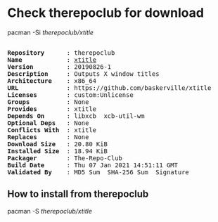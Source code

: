 # Check therepoclub for download

pacman -Si *therepoclub/xtitle*

<div class="highlight"><pre class="highlight"><text>
<b>Repository</b>      : therepoclub
<b>Name</b>            : <a href="../../x86_64/xtitle-20190826-1-x86_64.pkg.tar.zst">xtitle</a>
<b>Version</b>         : 20190826-1
<b>Description</b>     : Outputs X window titles
<b>Architecture</b>    : x86_64
<b>URL</b>             : https://github.com/baskerville/xtitle
<b>Licenses</b>        : custom:Unlicense
<b>Groups</b>          : None
<b>Provides</b>        : xtitle
<b>Depends On</b>      : libxcb  xcb-util-wm
<b>Optional Deps</b>   : None
<b>Conflicts With</b>  : xtitle
<b>Replaces</b>        : None
<b>Download Size</b>   : 20.80 KiB
<b>Installed Size</b>  : 18.94 KiB
<b>Packager</b>        : The-Repo-Club <wayne6324@gmail.com>
<b>Build Date</b>      : Thu 07 Jan 2021 14:51:11 GMT
<b>Validated By</b>    : MD5 Sum  SHA-256 Sum  Signature
</text></pre></div>

## How to install from therepoclub

pacman -S *therepoclub/xtitle*
